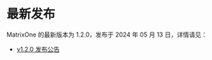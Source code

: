 # **最新发布**

MatrixOne 的最新版本为 1.2.0，发布于 2024 年 05 月 13 日，详情请见：  

* [v1.2.0 发布公告](../Release-Notes/v1.2.0.md)
